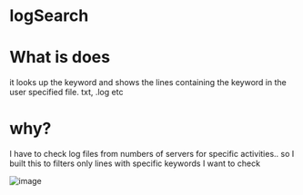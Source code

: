 # logSearch

# What is does
it looks up the keyword and shows the lines containing the keyword in the user specified file. txt, .log etc

# why?
I have to check log files from numbers of servers for specific activities.. 
so I built this to filters only lines with specific keywords I want to check


![image](https://github.com/user-attachments/assets/5877dcb0-0f80-4774-aace-8a6f955009e3)
